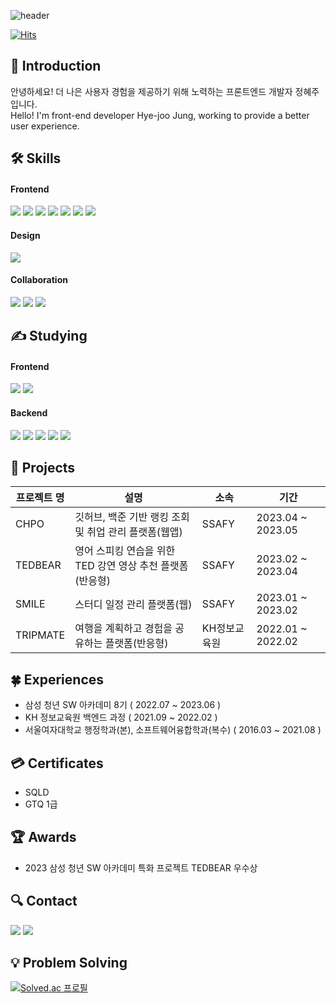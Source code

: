 ![header](https://capsule-render.vercel.app/api?type=waving&color=gradient&customColorList=5,6,7,8,30&height=280&section=header&text=Welcome%20to%20Hyejoo's%20Github!&fontSize=40)

[![Hits](https://hits.seeyoufarm.com/api/count/incr/badge.svg?url=https%3A%2F%2Fgithub.com%2Fgjbae1212%2Fhit-counter&count_bg=%23B72AFF&title_bg=%23747474&icon=&icon_color=%23F40000&title=hits&edge_flat=false)](https://hits.seeyoufarm.com)


## 👋 Introduction 
안녕하세요! 더 나은 사용자 경험을 제공하기 위해 노력하는 프론트엔드 개발자 정혜주 입니다.   
Hello! I'm front-end developer Hye-joo Jung, working to provide a better user experience.

## 🛠 Skills
#### Frontend
<img src="https://img.shields.io/badge/html5-E34F26?style=flat&logo=html5&logoColor=white"/></a>
<img src="https://img.shields.io/badge/css3-1572B6?style=flat&logo=css3&logoColor=white"/></a>
<img src="https://img.shields.io/badge/javascript-F7DF1E?style=flat&logo=javascript&logoColor=white"/></a>
<img src="https://img.shields.io/badge/typescript-3178C6?style=flat&logo=typescript&logoColor=white"/></a>
<img src="https://img.shields.io/badge/react-61DAFB?style=flat&logo=react&logoColor=white"/></a>
<img src="https://img.shields.io/badge/next.js-000000?style=flat&logo=next.js&logoColor=white"/></a>
<img src="https://img.shields.io/badge/redux-764ABC?style=flat&logo=redux&logoColor=white"/></a>
#### Design
<img src="https://img.shields.io/badge/figma-F24E1E?style=flat&logo=figma&logoColor=white"/></a>
#### Collaboration
<img src="https://img.shields.io/badge/notion-000000?style=flat&logo=notion&logoColor=white"/></a>
<img src="https://img.shields.io/badge/github-181717?style=flat&logo=github&logoColor=white"/></a>
<img src="https://img.shields.io/badge/jira-0052CC?style=flat&logo=jira&logoColor=white"/></a>

## ✍ Studying
#### Frontend
<img src="https://img.shields.io/badge/jquery-0769AD?style=flat&logo=jquery&logoColor=white"/></a>
<img src="https://img.shields.io/badge/vue.js-4FC08D?style=flat&logo=vue.js&logoColor=white"/></a>
#### Backend
<img src="https://img.shields.io/badge/node.js-339933?style=flat&logo=node.js&logoColor=white"/></a>
<img src="https://img.shields.io/badge/java-007396?style=flat&logo=java&logoColor=white"></a>
<img src="https://img.shields.io/badge/spring-6DB33F?style=flat&logo=spring&logoColor=white"/></a>
<img src="https://img.shields.io/badge/mysql-4479A1?style=flat&logo=mysql&logoColor=white"/></a>
<img src="https://img.shields.io/badge/oracle-F80000?style=flat&logo=oracle&logoColor=white"/></a>

## 👥 Projects
|프로젝트 명|설명|소속|기간|
|------|---|---|---|
|CHPO|깃허브, 백준 기반 랭킹 조회 및 취업 관리 플랫폼(웹앱)|SSAFY|2023.04 ~ 2023.05|
|TEDBEAR|영어 스피킹 연습을 위한 TED 강연 영상 추천 플랫폼(반응형)|SSAFY|2023.02 ~ 2023.04|
|SMILE|스터디 일정 관리 플랫폼(웹)|SSAFY|2023.01 ~ 2023.02|
|TRIPMATE|여행을 계획하고 경험을 공유하는 플랫폼(반응형)|KH정보교육원|2022.01 ~ 2022.02|

## 🍀 Experiences
* 삼성 청년 SW 아카데미 8기 ( 2022.07 ~ 2023.06 )   
* KH 정보교육원 백엔드 과정 ( 2021.09 ~ 2022.02 )   
* 서울여자대학교 행정학과(본), 소프트웨어융합학과(복수) ( 2016.03 ~ 2021.08 )

## 💳 Certificates
* SQLD 
* GTQ 1급 

## 🏆 Awards
* 2023 삼성 청년 SW 아카데미 특화 프로젝트 TEDBEAR 우수상

## 🔍 Contact
<a href="https://doitforus.tistory.com/">
    <img src="https://img.shields.io/badge/tistory-000000?style=flat&logo=tistory&logoColor=white"/></a>
</a>
<a href="mailto:fixup719@gmail.com">
    <img src="https://img.shields.io/badge/gmail-EA4335?style=flat&logo=gmail&logoColor=white"/></a>
</a>

## 💡 Problem Solving
[![Solved.ac
프로필](http://mazassumnida.wtf/api/v2/generate_badge?boj=fixup719)](https://solved.ac/fixup719)


